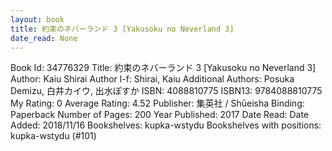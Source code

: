 ```yaml
---
layout: book
title: 約束のネバーランド 3 [Yakusoku no Neverland 3]
date_read: None
---
```


Book Id: 34776329
Title: 約束のネバーランド 3 [Yakusoku no Neverland 3]
Author: Kaiu Shirai
Author l-f: Shirai, Kaiu
Additional Authors: Posuka Demizu, 白井カイウ, 出水ぽすか
ISBN: 4088810775
ISBN13: 9784088810775
My Rating: 0
Average Rating: 4.52
Publisher: 集英社 / Shūeisha
Binding: Paperback
Number of Pages: 200
Year Published: 2017
Date Read: 
Date Added: 2018/11/16
Bookshelves: kupka-wstydu
Bookshelves with positions: kupka-wstydu (#101)

